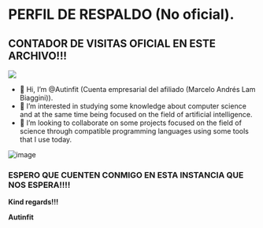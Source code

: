 # PERFIL DE RESPALDO (No oficial).

## CONTADOR DE VISITAS OFICIAL EN ESTE ARCHIVO!!!

![](https://komarev.com/ghpvc/?username=MARSFOREVER472&color=red)

- 👋 Hi, I’m @Autinfit (Cuenta empresarial del afiliado (Marcelo Andrés Lam Biaggini)).
- 👀 I’m interested in studying some knowledge about computer science and at the same time being focused on the field of artificial intelligence.
- 💞️ I’m looking to collaborate on some projects focused on the field of science through compatible programming languages ​​using some tools that I use today.

 ![image](https://github.com/Autinfit/Autinfit/assets/155406623/914d5d45-731a-4f45-b5e2-2a9171318f20)

### ESPERO QUE CUENTEN CONMIGO EN ESTA INSTANCIA QUE NOS ESPERA!!!!

**Kind regards!!!**

**Autinfit**
<!---
Autinfit/Autinfit is a ✨ special ✨ repository because its `README.md` (this file) appears on your GitHub profile.
You can click the Preview link to take a look at your changes.
--->
